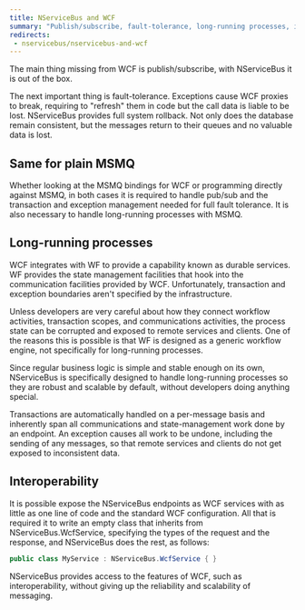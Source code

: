 ```yaml
---
title: NServiceBus and WCF
summary: "Publish/subscribe, fault-tolerance, long-running processes, interoperability"
redirects:
 - nservicebus/nservicebus-and-wcf
---
```


The main thing missing from WCF is publish/subscribe, with NServiceBus it is out of the box.

The next important thing is fault-tolerance. Exceptions cause WCF proxies to break, requiring to "refresh" them in code but the call data is liable to be lost. NServiceBus provides full system rollback. Not only does the database remain consistent, but the messages return to their queues and no valuable data is lost.


## Same for plain MSMQ

Whether looking at the MSMQ bindings for WCF or programming directly against MSMQ, in both cases it is required to handle pub/sub and the transaction and exception management needed for full fault tolerance. It is also necessary to handle long-running processes with MSMQ.


## Long-running processes

WCF integrates with WF to provide a capability known as durable services. WF provides the state management facilities that hook into the communication facilities provided by WCF. Unfortunately, transaction and exception boundaries aren't specified by the infrastructure.

Unless developers are very careful about how they connect workflow activities, transaction scopes, and communications activities, the process state can be corrupted and exposed to remote services and clients. One of the reasons this is possible is that WF is designed as a generic workflow engine, not specifically for long-running processes.

Since regular business logic is simple and stable enough on its own, NServiceBus is specifically designed to handle long-running processes so they are robust and scalable by default, without developers doing anything special.

Transactions are automatically handled on a per-message basis and inherently span all communications and state-management work done by an endpoint. An exception causes all work to be undone, including the sending of any messages, so that remote services and clients do not get exposed to inconsistent data.


## Interoperability

It is possible expose the NServiceBus endpoints as WCF services with as little as one line of code and the standard WCF configuration. All that is required it to write an empty class that inherits from NServiceBus.WcfService, specifying the types of the request and the response, and NServiceBus does the rest, as follows:

```cs
public class MyService : NServiceBus.WcfService { }
```

NServiceBus provides access to the features of WCF, such as interoperability, without giving up the reliability and scalability of messaging.